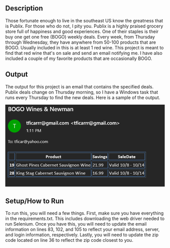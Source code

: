 ## Description
Those fortunate enough to live in the southeast US know the greatness that is Publix. For those who do not, I pity you. Publix is a highly praised grocery store full of happiness and good experiences. One of their staples is their buy one get one free (BOGO) weekly deals. Every week, from Thursday through Wednesday, they have anywhere from 50-100 products that are BOGO. Usually included in this is at least 1 red wine. This project is meant to find that red wine that's on sale and send an email notifying me. I have also included a couple of my favorite products that are occasionally BOGO.

## Output
The output for this project is an email that contains the specified deals. Publix deals change on Thursday morning, so I have a Windows task that runs every Thursday to find the new deals. Here is a sample of the output.

![Publix](https://github.com/tficar/Portfolio/blob/master/PublixScrape/Publix%20Output.PNG)

## Setup/How to Run
To run this, you will need a few things. First, make sure you have everything in the requirements.txt. This includes downloading the web driver needed to run Selenium. Once you have this, you will need to update the email information on lines 83, 102, and 105 to reflect your email address, server, and login information, respectively. Lastly, you will need to update the zip code located on line 36 to reflect the zip code closest to you.
